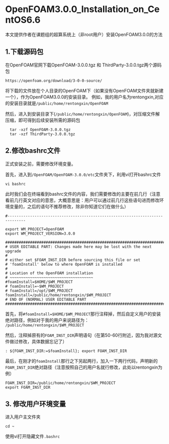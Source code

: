 # OpenFOAM3.0.0_Installation_on_CentOS6.6
本文提供作者在课题组的超算系统上（非root用户）安装OpenFOAM3.0.0的方法

## 1.下载源码包
在OpenFOAM官网下载OpenFOAM-3.0.0.tgz 和 ThirdParty-3.0.0.tgz两个源码包 
```
https://openfoam.org/download/3-0-0-source/ 
```
将下载的文件放在个人目录的OpenFOAM下（如果没有OpenFOAM文件夹就新建一个），作为OpenFOAM3.0.0的安装目录。
例如，我的用户名为rentongxin,对应的安装目录就是```/public/home/rentongxin/OpenFOAM```

然后，进入到安装目录下(```/public/home/rentongxin/OpenFOAM```)，对压缩文件解压缩，即可得到后续安装所需的源码包
```
  tar -xzf OpenFOAM-3.0.0.tgz  
  tar -xzf ThirdParty-3.0.0.tgz
```
## 2.修改bashrc文件
正式安装之前，需要修改环境变量。

首先，进入到```/OpenFOAM/OpenFOAM-3.0.0/etc```文件夹下，利用vi打开bashrc文件
```
vi bashrc
```
此时我们会在终端看到bashrc文件的内容，我们需要修改的主要在前几行（注意看前几行英文对应的意思，大概意思是：用户可以通过前几行这些语句进而修改环境变量的，之后的语句不推荐修改，除非你知道它们在做什么）
```
#------------------------------------------------------------------------------

export WM_PROJECT=OpenFOAM
export WM_PROJECT_VERSION=3.0.0

################################################################################
# USER EDITABLE PART: Changes made here may be lost with the next upgrade
#
# either set $FOAM_INST_DIR before sourcing this file or set
# 'foamInstall' below to where OpenFOAM is installed
#
# Location of the OpenFOAM installation
# ~~~~~~~~~~~~~~~~~~~~~~~~~~~~~~~~~~~~~
#foamInstall=$HOME/$WM_PROJECT
# foamInstall=~$WM_PROJECT
# foamInstall=/opt/$WM_PROJECT
foamInstall=/public/home/rentongxin/$WM_PROJECT
# END OF (NORMAL) USER EDITABLE PART
################################################################################
```
首先，将```#foamInstall=$HOME/$WM_PROJECT```那行注释掉，然后自定义用户的安装绝对路径，例如对于我的用户来说路径为：
```/public/home/rentongxin/$WM_PROJECT```

然后，注释掉原有的```FOAM_INST_DIR```声明语句（在第50-60行附近，因为我对源文件做过修改，具体数据忘记了）
```
: ${FOAM_INST_DIR:=$foamInstall}; export FOAM_INST_DIR
```

最后，在刚才的```foamInstall```那行之下另起两行，加入一下两行代码，声明新的```FOAM_INST_DIR```绝对路径（注意按照自己的用户名就行修改，此处以rentongxin为例）
```
FOAM_INST_DIR=/public/home/rentongxin/$WM_PROJECT
export FOAM_INST_DIR
```
## 3. 修改用户环境变量
进入用户主文件夹
```
cd ~
```
使用vi打开隐藏文件```.bashrc```






